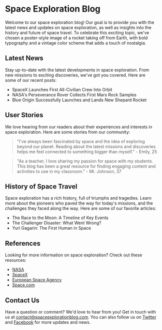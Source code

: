 <!--
Write me content for website with wallpaper which alt text is:

"A poster-style image of a rocket taking off from Earth, with bold typography and a vintage color scheme that adds a touch of nostalgia."

The name/title of the page should not be 1:1 copy of the alt text but rather a real content of the website which is using this wallpaper.

- Use markdown format 
- Start with the heading
- The content should look like a real website 
- Include real sections like references, contact, user stories, etc. use things relevant to the page purpose.
- Feel free to use structure like headings, bullets, numbering, blockquotes, paragraphs, horizontal lines, etc.
- You can use formatting like bold or _italic_
- You can include UTF-8 emojis
- Links should be only #hash anchors (and you can refer to the document itself)
- Do not include images
-->

<!--font:Montserrat-->

# Space Exploration Blog

Welcome to our space exploration blog! Our goal is to provide you with the latest news and updates on space exploration, as well as insights into the history and future of space travel. To celebrate this exciting topic, we've chosen a poster-style image of a rocket taking off from Earth, with bold typography and a vintage color scheme that adds a touch of nostalgia.

## Latest News

Stay up-to-date with the latest developments in space exploration. From new missions to exciting discoveries, we've got you covered. Here are some of our recent posts:

- SpaceX Launches First All-Civilian Crew Into Orbit
- NASA's Perseverance Rover Collects First Mars Rock Samples
- Blue Origin Successfully Launches and Lands New Shepard Rocket

## User Stories

We love hearing from our readers about their experiences and interests in space exploration. Here are some stories from our community:

> "I've always been fascinated by space and the idea of exploring beyond our planet. Reading about the latest missions and discoveries helps me feel connected to something bigger than myself." - Emily, 25

> "As a teacher, I love sharing my passion for space with my students. This blog has been a great resource for finding engaging content and activities to use in my classroom." - Mr. Johnson, 37

## History of Space Travel

Space exploration has a rich history, full of triumphs and tragedies. Learn more about the pioneers who paved the way for today's missions, and the challenges they faced along the way. Here are some of our favorite articles:

- The Race to the Moon: A Timeline of Key Events
- The Challenger Disaster: What Went Wrong?
- Yuri Gagarin: The First Human in Space

## References

Looking for more information on space exploration? Check out these resources:

- [NASA](#)
- [SpaceX](#)
- [European Space Agency](#)
- [Space.com](#)

## Contact Us

Have a question or comment? We'd love to hear from you! Get in touch with us at [contact@spaceexplorationblog.com](mailto:contact@spaceexplorationblog.com). You can also follow us on [Twitter](#) and [Facebook](#) for more updates and news.
